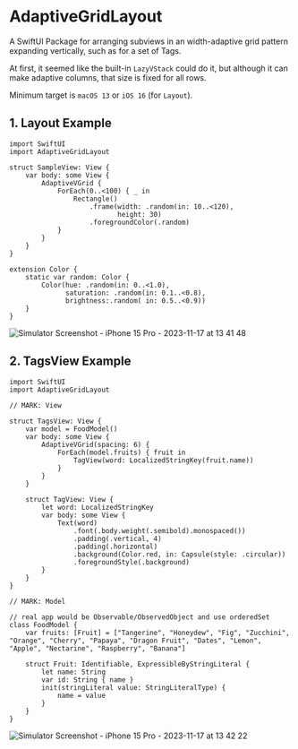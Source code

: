 # AdaptiveGridLayout

A SwiftUI Package for arranging subviews in an width-adaptive grid pattern expanding vertically, such as for a set of Tags.

At first, it seemed like the built-in `LazyVStack` could do it, but although it can make adaptive columns, that size is fixed for all rows. 

Minimum target is `macOS 13` or `iOS 16` (for `Layout`). 

## 1. Layout Example

```
import SwiftUI
import AdaptiveGridLayout

struct SampleView: View {
    var body: some View {
        AdaptiveVGrid {
            ForEach(0..<100) { _ in
                Rectangle()
                    .frame(width: .random(in: 10..<120),
                           height: 30)
                    .foregroundColor(.random)
            }
        }
    }
}

extension Color {
    static var random: Color {
        Color(hue: .random(in: 0..<1.0), 
              saturation: .random(in: 0.1..<0.8),
              brightness:.random( in: 0.5..<0.9))
    }
}
```
![Simulator Screenshot - iPhone 15 Pro - 2023-11-17 at 13 41 48](https://github.com/cenkbilgen/AdaptiveGridLayout/assets/6772018/636ee501-1df1-4066-bfe4-5d9cbe9fbbe0)

## 2. TagsView Example

```
import SwiftUI
import AdaptiveGridLayout

// MARK: View

struct TagsView: View {
    var model = FoodModel()
    var body: some View {
        AdaptiveVGrid(spacing: 6) {
            ForEach(model.fruits) { fruit in
                TagView(word: LocalizedStringKey(fruit.name))
            }
        }
    }
    
    struct TagView: View {
        let word: LocalizedStringKey
        var body: some View {
            Text(word)
                .font(.body.weight(.semibold).monospaced())
                .padding(.vertical, 4)
                .padding(.horizontal)
                .background(Color.red, in: Capsule(style: .circular))
                .foregroundStyle(.background)
        }
    }
}

// MARK: Model

// real app would be Observable/ObservedObject and use orderedSet
class FoodModel {
    var fruits: [Fruit] = ["Tangerine", "Honeydew", "Fig", "Zucchini", "Orange", "Cherry", "Papaya", "Dragon Fruit", "Dates", "Lemon", "Apple", "Nectarine", "Raspberry", "Banana"]

    struct Fruit: Identifiable, ExpressibleByStringLiteral {
        let name: String
        var id: String { name }
        init(stringLiteral value: StringLiteralType) {
            name = value
        }
    }
}
```
![Simulator Screenshot - iPhone 15 Pro - 2023-11-17 at 13 42 22](https://github.com/cenkbilgen/AdaptiveGridLayout/assets/6772018/44331ce3-5d18-4a5b-882c-5d81008aedb3)

